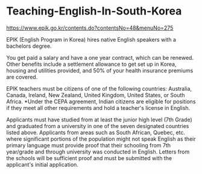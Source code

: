 # Teaching-English-In-South-Korea
https://www.epik.go.kr/contents.do?contentsNo=48&menuNo=275

EPIK (English Program in Korea) hires native English speakers with a bachelors degree. 

You get paid a salary and have a one year contract, which can be renewed. Other benefits include a settlement allowance to get set up in Korea, housing and utilities provided, and 50% of your health insurance premiums are covered. 

EPIK teachers must be citizens of one of the following countries: Australia, Canada, Ireland, New Zealand, United Kingdom, United States, or South Africa.
*Under the CEPA agreement, Indian citizens are eligible for positions if they meet all other requirements and hold a teacher's license in English.

Applicants must have studied from at least the junior high level (7th Grade) and graduated from a university in one of the seven designated countries listed above. Applicants from areas such as South African, Quebec, etc. where significant portions of the population might not speak English as their primary language must provide proof that their schooling from 7th year/grade and through university was conducted in English. Letters from the schools will be sufficient proof and must be submitted with the applicant's initial application.

